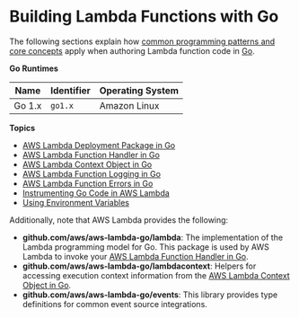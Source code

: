 # Building Lambda Functions with Go<a name="go-programming-model"></a>

The following sections explain how [common programming patterns and core concepts](https://docs.aws.amazon.com/lambda/latest/dg/programming-model-v2.html) apply when authoring Lambda function code in [Go](https://golang.org/)\.


**Go Runtimes**  

| Name | Identifier | Operating System | 
| --- | --- | --- | 
|  Go 1\.x  |  `go1.x`  |  Amazon Linux  | 

**Topics**
+ [AWS Lambda Deployment Package in Go](lambda-go-how-to-create-deployment-package.md)
+ [AWS Lambda Function Handler in Go](go-programming-model-handler-types.md)
+ [AWS Lambda Context Object in Go](go-programming-model-context.md)
+ [AWS Lambda Function Logging in Go](go-programming-model-logging.md)
+ [AWS Lambda Function Errors in Go](go-programming-model-errors.md)
+ [Instrumenting Go Code in AWS Lambda](go-tracing.md)
+ [Using Environment Variables](go-programming-model-env-variables.md)

Additionally, note that AWS Lambda provides the following:
+ **github\.com/aws/aws\-lambda\-go/lambda**: The implementation of the Lambda programming model for Go\. This package is used by AWS Lambda to invoke your [AWS Lambda Function Handler in Go](go-programming-model-handler-types.md)\.
+ **github\.com/aws/aws\-lambda\-go/lambdacontext**: Helpers for accessing execution context information from the [AWS Lambda Context Object in Go](go-programming-model-context.md)\.
+ **github\.com/aws/aws\-lambda\-go/events**: This library provides type definitions for common event source integrations\.